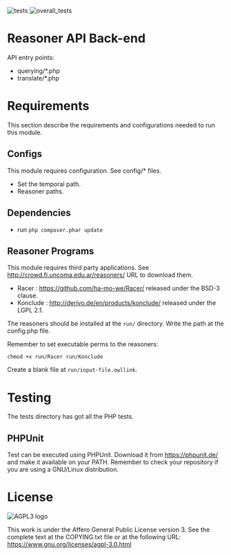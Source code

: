 ![tests](http://crowd.fi.uncoma.edu.ar/crowd2/Trun/results/reasoning.svg)
![overall_tests](http://crowd.fi.uncoma.edu.ar/crowd2/Trun/results/all.svg)

# Reasoner API Back-end

API entry points:

- querying/*.php
- translate/*.php

# Requirements
This section describe the requirements and configurations needed to run this  module.

## Configs
This module requires configuration. See config/* files.

- Set the temporal path.
- Reasoner paths.

## Dependencies

- run `php composer.phar update`

## Reasoner Programs

This module requires third party applications. See http://crowd.fi.uncoma.edu.ar/reasoners/ URL to download them.

- Racer : https://github.com/ha-mo-we/Racer/ released under the BSD-3 clause.
- Konclude : http://derivo.de/en/products/konclude/ released under the LGPL 2.1.

The reasoners should be installed at the `run/` directory. Write the path at the config.php file.

Remember to set executable perms to the reasoners:

    chmod +x run/Racer run/Konclude

Create a blank file at `run/input-file.owllink`.

# Testing
The tests directory has got all the PHP tests.

## PHPUnit
Test can be executed using PHPUnit. Download it from https://phpunit.de/ and make it available on your PATH. Remember to check your repository if you are using a GNU/Linux distribution.

# License
![AGPL3 logo](https://www.gnu.org/graphics/agplv3-with-text-100x42.png)

This work is under the Affero General Public License version 3. See the complete text at the COPYING.txt file or at the following URL: https://www.gnu.org/licenses/agpl-3.0.html
